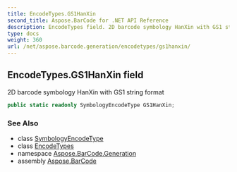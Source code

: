 ```yaml
---
title: EncodeTypes.GS1HanXin
second_title: Aspose.BarCode for .NET API Reference
description: EncodeTypes field. 2D barcode symbology HanXin with GS1 string format
type: docs
weight: 360
url: /net/aspose.barcode.generation/encodetypes/gs1hanxin/
---
```

## EncodeTypes.GS1HanXin field

2D barcode symbology HanXin with GS1 string format

```csharp
public static readonly SymbologyEncodeType GS1HanXin;
```

### See Also

* class [SymbologyEncodeType](../../symbologyencodetype/)
* class [EncodeTypes](../)
* namespace [Aspose.BarCode.Generation](../../../aspose.barcode.generation/)
* assembly [Aspose.BarCode](../../../)


